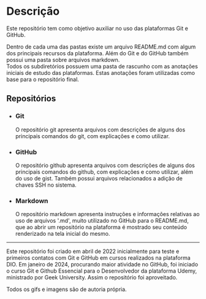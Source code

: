 # Descrição #

Este repositório tem como objetivo auxiliar no uso das plataformas Git e GitHub. 

Dentro de cada uma das pastas existe um arquivo README.md com algum dos principais recursos da plataforma. Além do Git e do GitHub também possui uma pasta sobre arquivos markdown.  
Todos os subdiretórios possuem uma pasta de rascunho com as anotações iniciais de estudo das plataformas. Estas anotações foram utilizadas como base para o repositório final.

## Repositórios ##

* ### Git ###
    O repositório git apresenta arquivos com descrições de alguns dos principais comandos do git, com explicações e como utilizar.

* ### GitHub ###
    O repositório github apresenta arquivos com descrições de alguns dos principais comandos do github, com explicações e como utilizar, além do uso de gist. Também possui arquivos relacionados a adição de chaves SSH no sistema. 

* ### Markdown ###
    O repositório markdown apresenta instruções e informações relativas ao uso de arquivos '.md', muito utilizado no GitHub para o README.md, que ao abrir um repositório na plataforma é mostrado seu conteúdo renderizado na tela inicial do mesmo. 


---

Este repositório foi criado em abril de 2022 inicialmente para teste e primeiros contatos com Git e GitHub em cursos realizados na plataforma DIO. Em janeiro de 2024, procurando maior atividade no GitHub, foi iniciado o curso Git e Github Essencial para o Desenvolvedor da plataforma Udemy, ministrado por Geek University. Assim o repositório foi aproveitado.

Todos os gifs e imagens são de autoria própria. 
